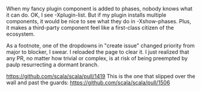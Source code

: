 When my fancy plugin component is added to phases, nobody knows what it can do. OK, I see -Xplugin-list.  But if my plugin installs multiple components, it would be nice to see what they do in -Xshow-phases. Plus, it makes a third-party component feel like a first-class citizen of the ecosystem.

As a footnote, one of the dropdowns in "create issue" changed priority from major to blocker, I swear. I reloaded the page to clear it.
I just realized that any PR, no matter how trivial or complex, is at risk of being preempted by paulp resurrecting a dormant branch.

https://github.com/scala/scala/pull/1419
This is the one that slipped over the wall and past the guards:
https://github.com/scala/scala/pull/1506
